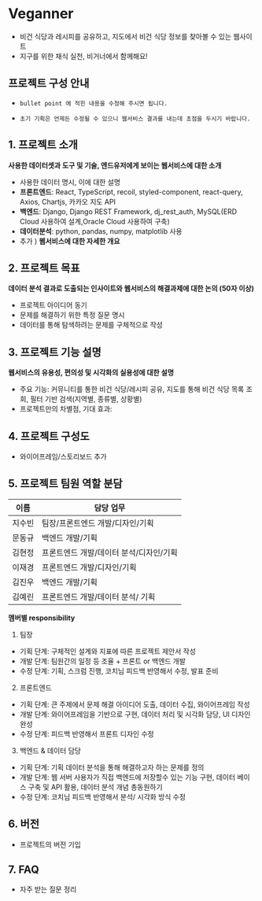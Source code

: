 # Veganner
- 비건 식당과 레시피를 공유하고, 지도에서 비건 식당 정보를 찾아볼 수 있는 웹사이트
- 지구를 위한 채식 실천, 비거너에서 함께해요!

## 프로젝트 구성 안내

* `bullet point 에 적힌 내용을 수정해 주시면 됩니다.`

* `초기 기획은 언제든 수정될 수 있으니 웹서비스 결과를 내는데 초점을 두시기 바랍니다.`

## 1. 프로젝트 소개

**사용한 데이터셋과 도구 및 기술, 엔드유저에게 보이는 웹서비스에 대한 소개**

  - 사용한 데이터 명시, 이에 대한 설명
  - **프론트엔드**: React, TypeScript, recoil, styled-component, react-query, Axios, Chartjs, 카카오 지도 API
  - **백엔드**: Django, Django REST Framework, dj_rest_auth, MySQL(ERD Cloud 사용하여 설계,Oracle Cloud 사용하여 구축)
  - **데이터분석**: python, pandas, numpy, matplotlib 사용
  - 추가 ) **웹서비스에 대한 자세한 개요**

## 2. 프로젝트 목표

**데이터 분석 결과로 도출되는 인사이트와 웹서비스의 해결과제에 대한 논의 (50자 이상)**
  - 프로젝트 아이디어 동기
  - 문제를 해결하기 위한 특정 질문 명시
  - 데이터를 통해 탐색하려는 문제를 구체적으로 작성

## 3. 프로젝트 기능 설명

**웹서비스의 유용성, 편의성 및 시각화의 실용성에 대한 설명**
  - 주요 기능: 커뮤니티를 통한 비건 식당/레시피 공유, 지도를 통해 비건 식당 목록 조회, 필터 기반 검색(지역별, 종류별, 상황별)
  - 프로젝트만의 차별점, 기대 효과: 

## 4. 프로젝트 구성도
  - 와이어프레임/스토리보드 추가

## 5. 프로젝트 팀원 역할 분담
| 이름 | 담당 업무 |
| ------ | ------ |
| 지수빈 | 팀장/프론트엔드 개발/디자인/기획 |
| 문동규 | 백엔드 개발/기획 |
| 김현정 | 프론트엔드 개발/데이터 분석/디자인/기획 |
| 이재경 | 프론트엔드 개발/디자인/기획 |
| 김진우 | 백엔드 개발/기획 |
| 김예린 | 프론트엔드 개발/데이터 분석/ 기획

**멤버별 responsibility**

1. 팀장 

- 기획 단계: 구체적인 설계와 지표에 따른 프로젝트 제안서 작성
- 개발 단계: 팀원간의 일정 등 조율 + 프론트 or 백엔드 개발
- 수정 단계: 기획, 스크럼 진행, 코치님 피드백 반영해서 수정, 발표 준비

2. 프론트엔드 

- 기획 단계: 큰 주제에서 문제 해결 아이디어 도출, 데이터 수집, 와이어프레임 작성
- 개발 단계: 와이어프레임을 기반으로 구현, 데이터 처리 및 시각화 담당, UI 디자인 완성
- 수정 단계: 피드백 반영해서 프론트 디자인 수정

 3. 백엔드 & 데이터 담당  

- 기획 단계: 기획 데이터 분석을 통해 해결하고자 하는 문제를 정의
- 개발 단계: 웹 서버 사용자가 직접 백엔드에 저장할수 있는 기능 구현, 데이터 베이스 구축 및 API 활용, 데이터 분석 개념 총동원하기
- 수정 단계: 코치님 피드백 반영해서 분석/ 시각화 방식 수정

## 6. 버전
  - 프로젝트의 버전 기입

## 7. FAQ
  - 자주 받는 질문 정리
